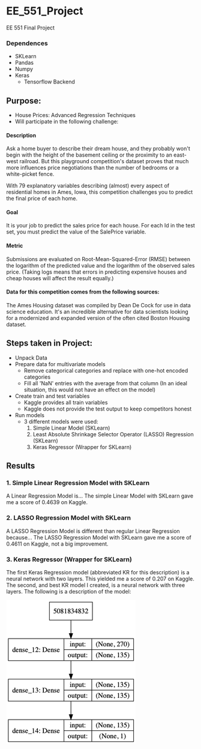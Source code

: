 # EE_551_Project
EE 551 Final Project



### Dependences
- SKLearn
- Pandas
- Numpy
- Keras
    - Tensorflow Backend



## Purpose:
- House Prices: Advanced Regression Techniques
- Will participate in the following challenge:

#### Description 

Ask a home buyer to describe their dream house, and they probably won't begin with the height of the basement ceiling or the proximity to an east-west railroad. But this playground competition's dataset proves that much more influences price negotiations than the number of bedrooms or a white-picket fence.

With 79 explanatory variables describing (almost) every aspect of residential homes in Ames, Iowa, this competition challenges you to predict the final price of each home.

#### Goal

It is your job to predict the sales price for each house. For each Id in the test set, you must predict the value of the SalePrice variable. 

#### Metric

Submissions are evaluated on Root-Mean-Squared-Error (RMSE) between the logarithm of the predicted value and the logarithm of the observed sales price. (Taking logs means that errors in predicting expensive houses and cheap houses will affect the result equally.)
 
#### Data for this competition comes from the following sources:
        
The Ames Housing dataset was compiled by Dean De Cock for use in data science education. It's an incredible alternative for data scientists looking for a modernized and expanded version of the often cited Boston Housing dataset. 



## Steps taken in Project:
- Unpack Data
- Prepare data for multivariate models 
    - Remove categorical categories and replace with one-hot encoded categories
    - Fill all 'NaN' entries with the average from that column (In an ideal situation, this would not have an effect on the model)
- Create train and test variables
    - Kaggle provides all train variables
    - Kaggle does not provide the test output to keep competitors honest
- Run models
    - 3 different models were used:
        1. Simple Linear Model (SKLearn)
        2. Least Absolute Shrinkage Selector Operator (LASSO) Regression (SKLearn)
        3. Keras Regressor (Wrapper for SKLearn)
        
## Results

### 1. Simple Linear Regression Model with SKLearn
A Linear Regression Model is...
The simple Linear Model with SKLearn gave me a score of 0.4639 on Kaggle.

### 2. LASSO Regression Model with SKLearn
A LASSO Regression Model is different than regular Linear Regression because...
The LASSO Regression Model with SKLearn gave me a score of 0.4611 on Kaggle, not a big improvement.

### 3. Keras Regressor (Wrapper for SKLearn)
The first Keras Regression model (abbreviated KR for this description) is a neural network with two layers. This yielded me a score of 0.207 on Kaggle. The second, and best KR model I created, is a neural network with three layers. The following is a description of the model:


![Alt text](model_plot.png?raw=true "Keras Model Visualization")



